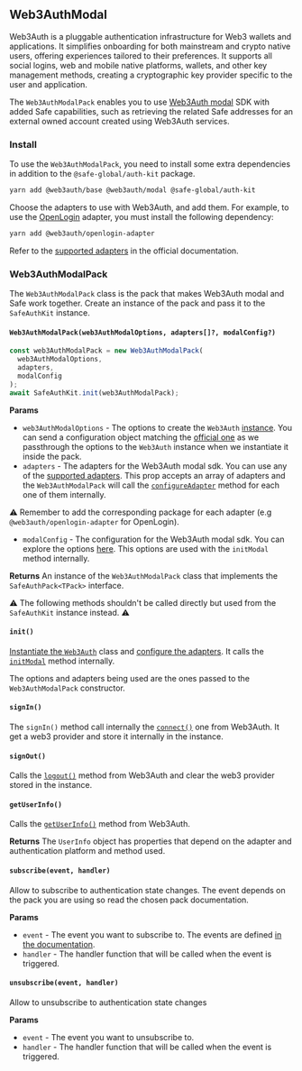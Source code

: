 ## Web3AuthModal

Web3Auth is a pluggable authentication infrastructure for Web3 wallets and applications. It simplifies onboarding for both mainstream and crypto native users, offering experiences tailored to their preferences. It supports all social logins, web and mobile native platforms, wallets, and other key management methods, creating a cryptographic key provider specific to the user and application.

The `Web3AuthModalPack` enables you to use [Web3Auth modal](https://web3auth.io/docs/sdk/web/modal/) SDK with added Safe capabilities, such as retrieving the related Safe addresses for an external owned account created using Web3Auth services.

### Install

To use the `Web3AuthModalPack`, you need to install some extra dependencies in addition to the `@safe-global/auth-kit` package.

```bash
yarn add @web3auth/base @web3auth/modal @safe-global/auth-kit
```

Choose the adapters to use with Web3Auth, and add them. For example, to use the [OpenLogin](https://docs.openlogin.com/) adapter, you must install the following dependency:

```bash
yarn add @web3auth/openlogin-adapter
```

Refer to the [supported adapters](https://web3auth.io/docs/sdk/web/adapters/) in the official documentation.

### Web3AuthModalPack

The `Web3AuthModalPack` class is the pack that makes Web3Auth modal and Safe work together. Create an instance of the pack and pass it to the `SafeAuthKit` instance.

#### `Web3AuthModalPack(web3AuthModalOptions, adapters[]?, modalConfig?)`

```typescript
const web3AuthModalPack = new Web3AuthModalPack(
  web3AuthModalOptions,
  adapters,
  modalConfig
);
await SafeAuthKit.init(web3AuthModalPack);
```

**Params**

- `web3AuthModalOptions` - The options to create the `Web3Auth` [instance](https://web3auth.io/docs/sdk/web/modal/initialize#instantiating-web3auth). You can send a configuration object matching the [official one](https://web3auth.io/docs/sdk/web/modal/initialize#web3authoptions) as we passthrough the options to the `Web3Auth` instance when we instantiate it inside the pack.
- `adapters` - The adapters for the Web3Auth modal sdk. You can use any of the [supported adapters](https://web3auth.io/docs/sdk/web/adapters/). This prop accepts an array of adapters and the `Web3AuthModalPack` will call the [`configureAdapter`](https://web3auth.io/docs/sdk/web/no-modal/initialize#configureadapteradapter) method for each one of them internally.

⚠️ Remember to add the corresponding package for each adapter (e.g `@web3auth/openlogin-adapter` for OpenLogin).

- `modalConfig` - The configuration for the Web3Auth modal sdk. You can explore the options [here](https://web3auth.io/docs/sdk/web/modal/whitelabel#initmodal). This options are used with the `initModal` method internally.

**Returns**
An instance of the `Web3AuthModalPack` class that implements the `SafeAuthPack<TPack>` interface.

⚠️ The following methods shouldn't be called directly but used from the `SafeAuthKit` instance instead. ⚠️

#### `init()`

[Instantiate the `Web3Auth`](https://web3auth.io/docs/quick-start?product=Plug+and+Play&sdk=Plug+and+Play+Web+Modal+SDK&platform=React#3-initialize-web3auth-for-your-preferred-blockchain) class and [configure the adapters](https://web3auth.io/docs/sdk/web/no-modal/initialize#configureadapteradapter). It calls the [`initModal`](https://web3auth.io/docs/sdk/web/modal/whitelabel#initmodal) method internally.

The options and adapters being used are the ones passed to the `Web3AuthModalPack` constructor.

#### `signIn()`

The `signIn()` method call internally the [`connect()`](https://web3auth.io/docs/sdk/web/modal/usage#connect) one from Web3Auth. It get a web3 provider and store it internally in the instance.

#### `signOut()`

Calls the [`logout()`](https://web3auth.io/docs/sdk/web/modal/usage#web3authlogout) method from Web3Auth and clear the web3 provider stored in the instance.

#### `getUserInfo()`

Calls the [`getUserInfo()`](https://web3auth.io/docs/sdk/web/modal/usage#getuserinfo) method from Web3Auth.

**Returns**
The `UserInfo` object has properties that depend on the adapter and authentication platform and method used.

#### `subscribe(event, handler)`

Allow to subscribe to authentication state changes. The event depends on the pack you are using so read the chosen pack documentation.

**Params**

- `event` - The event you want to subscribe to. The events are defined [in the documentation](https://web3auth.io/docs/sdk/web/no-modal/initialize#subscribing-the-lifecycle-events).
- `handler` - The handler function that will be called when the event is triggered.

#### `unsubscribe(event, handler)`

Allow to unsubscribe to authentication state changes

**Params**

- `event` - The event you want to unsubscribe to.
- `handler` - The handler function that will be called when the event is triggered.
